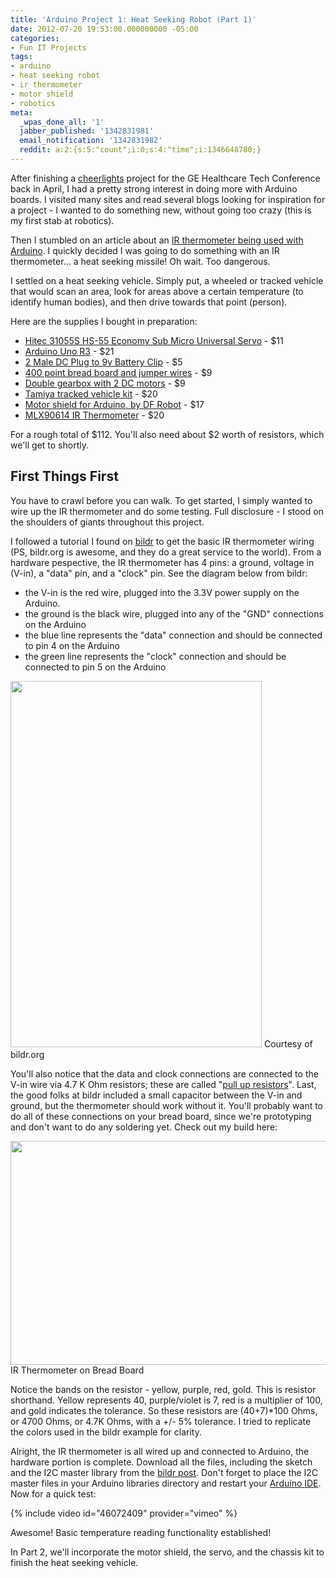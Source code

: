 ```yaml
---
title: 'Arduino Project 1: Heat Seeking Robot (Part 1)'
date: 2012-07-20 19:53:00.000000000 -05:00
categories:
- Fun IT Projects
tags:
- arduino
- heat seeking robot
- ir thermometer
- motor shield
- robotics
meta:
  _wpas_done_all: '1'
  jabber_published: '1342831981'
  email_notification: '1342831982'
  reddit: a:2:{s:5:"count";i:0;s:4:"time";i:1346648780;}
---
```

<p>After finishing a <a href="http://www.cheerlights.com/" target="_blank">cheerlights</a> project for the GE Healthcare Tech Conference back in April, I had a pretty strong interest in doing more with Arduino boards. I visited many sites and read several blogs looking for inspiration for a project - I wanted to do something new, without going too crazy (this is my first stab at robotics).</p>
<p>Then I stumbled on an article about an <a href="http://bildr.org/2011/02/mlx90614-arduino/" target="_blank">IR thermometer being used with Arduino</a>. I quickly decided I was going to do something with an IR thermometer... a heat seeking missile! Oh wait. Too dangerous.</p>
<p><!--more See what project I settled on and how I built it--></p>
<p>I settled on a heat seeking vehicle. Simply put, a wheeled or tracked vehicle that would scan an area, look for areas above a certain temperature (to identify human bodies), and then drive towards that point (person).</p>
<p>Here are the supplies I bought in preparation:</p>
<ul>
<li><a href="http://www.amazon.com/gp/product/B0006O3WNW/ref=as_li_tf_tl?ie=UTF8&amp;camp=1789&amp;creative=9325&amp;creativeASIN=B0006O3WNW&amp;linkCode=as2&amp;tag=alexdgloverwo-20" target="_blank">Hitec 31055S HS-55 Economy Sub Micro Universal Servo</a> - $11</li>
<li><a href="http://www.amazon.com/gp/product/B006H06TVG/ref=as_li_tf_tl?ie=UTF8&amp;camp=1789&amp;creative=9325&amp;creativeASIN=B006H06TVG&amp;linkCode=as2&amp;tag=alexdgloverwo-20" target="_blank">Arduino Uno R3</a> - $21</li>
<li><a href="http://www.amazon.com/gp/product/B005D65LEG/ref=as_li_qf_sp_asin_il_tl?ie=UTF8&amp;camp=1789&amp;creative=9325&amp;creativeASIN=B005D65LEG&amp;linkCode=as2&amp;tag=alexdgloverwo-20">2 Male DC Plug to 9v Battery Clip</a> - $5</li>
<li><a href="http://www.amazon.com/gp/product/B004RXKWDQ/ref=as_li_qf_sp_asin_il_tl?ie=UTF8&amp;camp=1789&amp;creative=9325&amp;creativeASIN=B004RXKWDQ&amp;linkCode=as2&amp;tag=alexdgloverwo-20">400 point bread board and jumper wires</a> - $9</li>
<li><a href="http://www.amazon.com/gp/product/B000C8F802/ref=as_li_qf_sp_asin_il_tl?ie=UTF8&amp;camp=1789&amp;creative=9325&amp;creativeASIN=B000C8F802&amp;linkCode=as2&amp;tag=alexdgloverwo-20">Double gearbox with 2 DC motors</a> - $9</li>
<li><a href="http://www.amazon.com/gp/product/B00061HHTK/ref=as_li_qf_sp_asin_il_tl?ie=UTF8&amp;camp=1789&amp;creative=9325&amp;creativeASIN=B00061HHTK&amp;linkCode=as2&amp;tag=alexdgloverwo-20">Tamiya tracked vehicle kit</a> - $20</li>
<li><a href="http://www.amazon.com/gp/product/B006D85PAS/ref=as_li_qf_sp_asin_il_tl?ie=UTF8&amp;camp=1789&amp;creative=9325&amp;creativeASIN=B006D85PAS&amp;linkCode=as2&amp;tag=alexdgloverwo-20">Motor shield for Arduino, by DF Robot</a> - $17</li>
<li><a href="http://www.sparkfun.com/products/9570">MLX90614 IR Thermometer</a> - $20</li>
</ul>
<p>For a rough total of $112. You'll also need about $2 worth of resistors, which we'll get to shortly.</p>
<h2>First Things First</h2>
<p>You have to crawl before you can walk. To get started, I simply wanted to wire up the IR thermometer and do some testing. Full disclosure - I stood on the shoulders of giants throughout this project.</p>
<p>I followed a tutorial I found on <a href="http://bildr.org/2011/02/mlx90614-arduino/">bildr</a> to get the basic IR thermometer wiring (PS, bildr.org is awesome, and they do a great service to the world). From a hardware pespective, the IR thermometer has 4 pins: a ground, voltage in (V-in), a "data" pin, and a "clock" pin. See the diagram below from bildr:</p>
<ul>
<li>the V-in is the red wire, plugged into the 3.3V power supply on the Arduino.</li>
<li>the ground is the black wire, plugged into any of the "GND" connections on the Arduino</li>
<li>the blue line represents the "data" connection and should be connected to pin 4 on the Arduino</li>
<li>the green line represents the "clock" connection and should be connected to pin 5 on the Arduino</li>
</ul>
<p><a href="http://alexdglover.files.wordpress.com/2012/07/mlx90614_hookup.png"><img class="size-full wp-image-101" title="MLX90614 Wiring" src="{{ site.baseurl }}/assets/mlx90614_hookup.png" alt="" width="402" height="586" /></a> Courtesy of bildr.org</p>
<p>You'll also notice that the data and clock connections are connected to the V-in wire via 4.7 K Ohm resistors; these are called "<a href="http://en.wikipedia.org/wiki/Pull-up_resistor">pull up resistors</a>". Last, the good folks at bildr included a small capacitor between the V-in and ground, but the thermometer should work without it. You'll probably want to do all of these connections on your bread board, since we're prototyping and don't want to do any soldering yet. Check out my build here:</p>
<p><a href="http://alexdglover.files.wordpress.com/2012/07/imag0002.jpg"><img class="size-full wp-image-102" title="IR Thermometer on Bread Board" src="{{ site.baseurl }}/assets/imag0002.jpg" alt="" width="600" height="358" /></a> IR Thermometer on Bread Board</p>
<p>Notice the bands on the resistor - yellow, purple, red, gold. This is resistor shorthand. Yellow represents 40, purple/violet is 7, red is a multiplier of 100, and gold indicates the tolerance. So these resistors are (40+7)*100 Ohms, or 4700 Ohms, or 4.7K Ohms, with a +/- 5% tolerance. I tried to replicate the colors used in the bildr example for clarity.</p>
<p>Alright, the IR thermometer is all wired up and connected to Arduino, the hardware portion is complete. Download all the files, including the sketch and the I2C master library from the <a href="http://bildr.org/2011/02/mlx90614-arduino/">bildr post</a>. Don't forget to place the I2C master files in your Arduino libraries directory and restart your <a href="http://arduino.cc/hu/Main/Software">Arduino IDE</a>. Now for a quick test:</p>

{% include video id="46072409" provider="vimeo" %}

<p>Awesome! Basic temperature reading functionality established!</p>
<p>In Part 2, we'll incorporate the motor shield, the servo, and the chassis kit to finish the heat seeking vehicle.</p>
